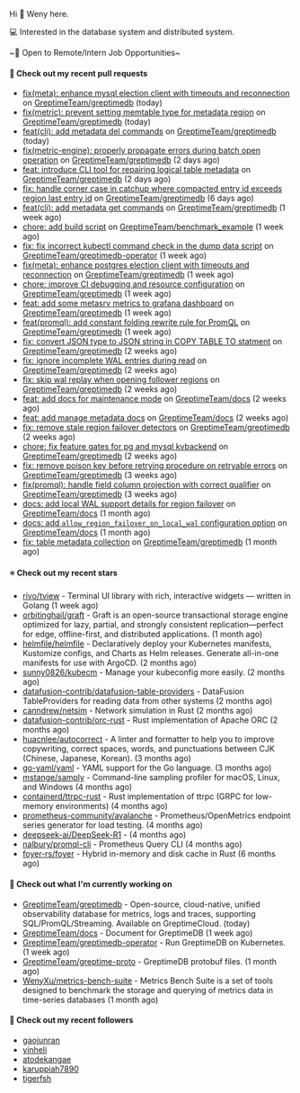 Hi 👋 Weny here.

💻 Interested in the database system and distributed system.

~🍺 Open to Remote/Intern Job Opportunities~

#### 🔨 Check out my recent pull requests

- [fix(meta): enhance mysql election client with timeouts and reconnection](https://github.com/GreptimeTeam/greptimedb/pull/6341) on [GreptimeTeam/greptimedb](https://github.com/GreptimeTeam/greptimedb) (today)
- [fix(metric): prevent setting memtable type for metadata region](https://github.com/GreptimeTeam/greptimedb/pull/6340) on [GreptimeTeam/greptimedb](https://github.com/GreptimeTeam/greptimedb) (today)
- [feat(cli): add metadata del commands](https://github.com/GreptimeTeam/greptimedb/pull/6339) on [GreptimeTeam/greptimedb](https://github.com/GreptimeTeam/greptimedb) (today)
- [fix(metric-engine): properly propagate errors during batch open operation](https://github.com/GreptimeTeam/greptimedb/pull/6325) on [GreptimeTeam/greptimedb](https://github.com/GreptimeTeam/greptimedb) (2 days ago)
- [feat: introduce CLI tool for repairing logical table metadata](https://github.com/GreptimeTeam/greptimedb/pull/6322) on [GreptimeTeam/greptimedb](https://github.com/GreptimeTeam/greptimedb) (2 days ago)
- [fix: handle corner case in catchup where compacted entry id exceeds region last entry id](https://github.com/GreptimeTeam/greptimedb/pull/6312) on [GreptimeTeam/greptimedb](https://github.com/GreptimeTeam/greptimedb) (6 days ago)
- [feat(cli): add metadata get commands](https://github.com/GreptimeTeam/greptimedb/pull/6299) on [GreptimeTeam/greptimedb](https://github.com/GreptimeTeam/greptimedb) (1 week ago)
- [chore: add build script](https://github.com/GreptimeTeam/benchmark_example/pull/3) on [GreptimeTeam/benchmark_example](https://github.com/GreptimeTeam/benchmark_example) (1 week ago)
- [fix: fix incorrect kubectl command check in the dump data script](https://github.com/GreptimeTeam/greptimedb-operator/pull/288) on [GreptimeTeam/greptimedb-operator](https://github.com/GreptimeTeam/greptimedb-operator) (1 week ago)
- [fix(meta): enhance postgres election client with timeouts and reconnection](https://github.com/GreptimeTeam/greptimedb/pull/6276) on [GreptimeTeam/greptimedb](https://github.com/GreptimeTeam/greptimedb) (1 week ago)
- [chore: improve CI debugging and resource configuration](https://github.com/GreptimeTeam/greptimedb/pull/6274) on [GreptimeTeam/greptimedb](https://github.com/GreptimeTeam/greptimedb) (1 week ago)
- [feat: add some metasrv metrics to grafana dashboard](https://github.com/GreptimeTeam/greptimedb/pull/6264) on [GreptimeTeam/greptimedb](https://github.com/GreptimeTeam/greptimedb) (1 week ago)
- [feat(promql): add constant folding rewrite rule for PromQL](https://github.com/GreptimeTeam/greptimedb/pull/6260) on [GreptimeTeam/greptimedb](https://github.com/GreptimeTeam/greptimedb) (1 week ago)
- [fix: convert JSON type to JSON string in COPY TABLE TO statment](https://github.com/GreptimeTeam/greptimedb/pull/6255) on [GreptimeTeam/greptimedb](https://github.com/GreptimeTeam/greptimedb) (2 weeks ago)
- [fix: ignore incomplete WAL entries during read](https://github.com/GreptimeTeam/greptimedb/pull/6251) on [GreptimeTeam/greptimedb](https://github.com/GreptimeTeam/greptimedb) (2 weeks ago)
- [fix: skip wal replay when opening follower regions](https://github.com/GreptimeTeam/greptimedb/pull/6234) on [GreptimeTeam/greptimedb](https://github.com/GreptimeTeam/greptimedb) (2 weeks ago)
- [feat: add docs for maintenance mode](https://github.com/GreptimeTeam/docs/pull/1800) on [GreptimeTeam/docs](https://github.com/GreptimeTeam/docs) (2 weeks ago)
- [feat: add manage metadata docs](https://github.com/GreptimeTeam/docs/pull/1799) on [GreptimeTeam/docs](https://github.com/GreptimeTeam/docs) (2 weeks ago)
- [fix: remove stale region failover detectors](https://github.com/GreptimeTeam/greptimedb/pull/6221) on [GreptimeTeam/greptimedb](https://github.com/GreptimeTeam/greptimedb) (2 weeks ago)
- [chore: fix feature gates for pg and mysql kvbackend](https://github.com/GreptimeTeam/greptimedb/pull/6211) on [GreptimeTeam/greptimedb](https://github.com/GreptimeTeam/greptimedb) (2 weeks ago)
- [fix: remove poison key before retrying procedure on retryable errors](https://github.com/GreptimeTeam/greptimedb/pull/6189) on [GreptimeTeam/greptimedb](https://github.com/GreptimeTeam/greptimedb) (3 weeks ago)
- [fix(promql): handle field column projection with correct qualifier](https://github.com/GreptimeTeam/greptimedb/pull/6183) on [GreptimeTeam/greptimedb](https://github.com/GreptimeTeam/greptimedb) (3 weeks ago)
- [docs: add local WAL support details for region failover](https://github.com/GreptimeTeam/docs/pull/1742) on [GreptimeTeam/docs](https://github.com/GreptimeTeam/docs) (1 month ago)
- [docs: add `allow_region_failover_on_local_wal` configuration option](https://github.com/GreptimeTeam/docs/pull/1741) on [GreptimeTeam/docs](https://github.com/GreptimeTeam/docs) (1 month ago)
- [fix: table metadata collection](https://github.com/GreptimeTeam/greptimedb/pull/6102) on [GreptimeTeam/greptimedb](https://github.com/GreptimeTeam/greptimedb) (1 month ago)

#### ⭐ Check out my recent stars

- [rivo/tview](https://github.com/rivo/tview) - Terminal UI library with rich, interactive widgets — written in Golang (1 week ago)
- [orbitinghail/graft](https://github.com/orbitinghail/graft) - Graft is an open-source transactional storage engine optimized for lazy, partial, and strongly consistent replication—perfect for edge, offline-first, and distributed applications. (1 month ago)
- [helmfile/helmfile](https://github.com/helmfile/helmfile) - Declaratively deploy your Kubernetes manifests, Kustomize configs, and Charts as Helm releases. Generate all-in-one manifests for use with ArgoCD. (2 months ago)
- [sunny0826/kubecm](https://github.com/sunny0826/kubecm) - Manage your kubeconfig more easily. (2 months ago)
- [datafusion-contrib/datafusion-table-providers](https://github.com/datafusion-contrib/datafusion-table-providers) - DataFusion TableProviders for reading data from other systems (2 months ago)
- [canndrew/netsim](https://github.com/canndrew/netsim) - Network simulation in Rust (2 months ago)
- [datafusion-contrib/orc-rust](https://github.com/datafusion-contrib/orc-rust) - Rust implementation of Apache ORC (2 months ago)
- [huacnlee/autocorrect](https://github.com/huacnlee/autocorrect) - A linter and formatter to help you to improve copywriting, correct spaces, words, and punctuations between CJK (Chinese, Japanese, Korean). (3 months ago)
- [go-yaml/yaml](https://github.com/go-yaml/yaml) - YAML support for the Go language. (3 months ago)
- [mstange/samply](https://github.com/mstange/samply) - Command-line sampling profiler for macOS, Linux, and Windows (4 months ago)
- [containerd/ttrpc-rust](https://github.com/containerd/ttrpc-rust) - Rust implementation of ttrpc (GRPC for low-memory environments) (4 months ago)
- [prometheus-community/avalanche](https://github.com/prometheus-community/avalanche) - Prometheus/OpenMetrics endpoint series generator for load testing. (4 months ago)
- [deepseek-ai/DeepSeek-R1](https://github.com/deepseek-ai/DeepSeek-R1) -  (4 months ago)
- [nalbury/promql-cli](https://github.com/nalbury/promql-cli) - Prometheus Query CLI (4 months ago)
- [foyer-rs/foyer](https://github.com/foyer-rs/foyer) - Hybrid in-memory and disk cache in Rust (6 months ago)

#### 👷 Check out what I'm currently working on

- [GreptimeTeam/greptimedb](https://github.com/GreptimeTeam/greptimedb) - Open-source, cloud-native, unified observability database for metrics, logs and traces, supporting SQL/PromQL/Streaming. Available on GreptimeCloud. (today)
- [GreptimeTeam/docs](https://github.com/GreptimeTeam/docs) - Document for GreptimeDB (1 week ago)
- [GreptimeTeam/greptimedb-operator](https://github.com/GreptimeTeam/greptimedb-operator) - Run GreptimeDB on Kubernetes. (1 week ago)
- [GreptimeTeam/greptime-proto](https://github.com/GreptimeTeam/greptime-proto) - GreptimeDB protobuf files. (1 month ago)
- [WenyXu/metrics-bench-suite](https://github.com/WenyXu/metrics-bench-suite) - Metrics Bench Suite is a set of tools designed to benchmark the storage and querying of metrics data in time-series databases (1 month ago)

#### 👯 Check out my recent followers

- [gaojunran](https://github.com/gaojunran)
- [yinheli](https://github.com/yinheli)
- [atodekangae](https://github.com/atodekangae)
- [karuppiah7890](https://github.com/karuppiah7890)
- [tigerfsh](https://github.com/tigerfsh)


